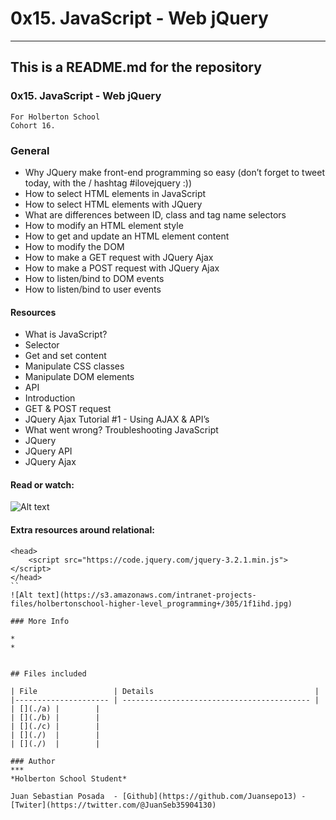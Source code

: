 # 0x15. JavaScript - Web jQuery
***
## This is a README.md for the repository
### 0x15. JavaScript - Web jQuery
```
For Holberton School
Cohort 16.
```
### General
* Why JQuery make front-end programming so easy (don’t forget to tweet today, with the / hashtag #ilovejquery :))
* How to select HTML elements in JavaScript
* How to select HTML elements with JQuery
* What are differences between ID, class and tag name selectors
* How to modify an HTML element style
* How to get and update an HTML element content
* How to modify the DOM
* How to make a GET request with JQuery Ajax
* How to make a POST request with JQuery Ajax
* How to listen/bind to DOM events
* How to listen/bind to user events

#### Resources
* What is JavaScript?
* Selector
* Get and set content
* Manipulate CSS classes
* Manipulate DOM elements
* API
* Introduction
* GET & POST request
* JQuery Ajax Tutorial #1 - Using AJAX & API’s
* What went wrong? Troubleshooting JavaScript
* JQuery
* JQuery API
* JQuery Ajax

#### Read or watch:
![Alt text](https://s3.amazonaws.com/intranet-projects-files/holbertonschool-higher-level_programming+/305/4724718.jpg)

#### Extra resources around relational:

```
<head>
    <script src="https://code.jquery.com/jquery-3.2.1.min.js"></script>
</head>
``
![Alt text](https://s3.amazonaws.com/intranet-projects-files/holbertonschool-higher-level_programming+/305/1f1ihd.jpg)

### More Info

*
*

```


```

## Files included

| File                 | Details                                    |
|--------------------- | ------------------------------------------ |
| [](./a) |	       |
| [](./b) |	       |
| [](./c) |	       |
| [](./)  |	       |
| [](./)  |	       |

### Author
***
*Holberton School Student*

Juan Sebastian Posada  - [Github](https://github.com/Juansepo13) - [Twiter](https://twitter.com/@JuanSeb35904130)